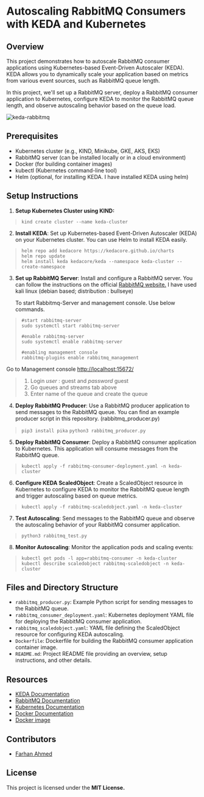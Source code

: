 # Autoscaling RabbitMQ Consumers with KEDA and Kubernetes

## Overview

This project demonstrates how to autoscale RabbitMQ consumer applications using Kubernetes-based Event-Driven Autoscaler (KEDA). KEDA allows you to dynamically scale your application based on metrics from various event sources, such as RabbitMQ queue length.

In this project, we'll set up a RabbitMQ server, deploy a RabbitMQ consumer application to Kubernetes, configure KEDA to monitor the RabbitMQ queue length, and observe autoscaling behavior based on the queue load.

![keda-rabbitmq](https://github.com/itsfarhan/keda-rabbitmq-autoscaling/assets/36396433/ef3fd23a-e3a1-45dd-afa1-f730639c5c70)


## Prerequisites

-   Kubernetes cluster (e.g., KIND, Minikube, GKE, AKS, EKS)
-   RabbitMQ server (can be installed locally or in a cloud environment)
-   Docker (for building container images)
-   kubectl (Kubernetes command-line tool)
-   Helm (optional, for installing KEDA. I have installed KEDA using helm)


## Setup Instructions

 1. **Setup Kubernetes Cluster using KIND:**
 
> `kind create cluster --name keda-cluster`

 2. **Install KEDA**: 
	 Set up Kubernetes-based Event-Driven Autoscaler (KEDA) on your Kubernetes cluster. You can use Helm to install KEDA easily.

>     helm repo add kedacore https://kedacore.github.io/charts 
>     helm repo update
>     helm install keda kedacore/keda --namespace keda-cluster --create-namespace

 3. **Set up RabbitMQ Server**: 
	 Install and configure a RabbitMQ server. You can follow the instructions on the official [RabbitMQ website.](https://www.rabbitmq.com/docs/install-debian) I have used kali linux (debian based; distribution : bullseye)

	To start Rabbitmq-Server and management console. Use below commands.

	
>     #start rabbitmq-server 	
>     sudo systemctl start rabbitmq-server
>     
>     #enable rabbitmq-server
>     sudo systemctl enable rabbitmq-server
>     
>     #enabling management console
>     rabbitmq-plugins enable rabbitmq_management
 
Go to Management console [http://localhost:15672/](http://localhost:15672/) 

> 1. Login *user* : guest and *password* guest
> 2. Go queues and streams tab above
> 3. Enter name of the queue and create the queue
   
4. **Deploy RabbitMQ Producer**: Use a RabbitMQ producer application to send messages to the RabbitMQ queue. You can find an example producer script in this repository. (rabbitmq_producer.py)

> `pip3 install pika`
> `python3 rabbitmq_producer.py`

 5. **Deploy RabbitMQ Consumer**: Deploy a RabbitMQ consumer application to Kubernetes. This application will consume messages from the RabbitMQ queue.
 

>     kubectl apply -f rabbitmq-consumer-deployment.yaml -n keda-cluster

6.  **Configure KEDA ScaledObject**: Create a ScaledObject resource in Kubernetes to configure KEDA to monitor the RabbitMQ queue length and trigger autoscaling based on queue metrics.


>     kubectl apply -f rabbitmq-scaledobject.yaml -n keda-cluster
    
7.  **Test Autoscaling**: 
Send messages to the RabbitMQ queue and observe the autoscaling behavior of your RabbitMQ consumer application.

> `python3 rabbitmq_test.py`

8. **Monitor Autoscaling**:
Monitor the application pods and scaling events:

>     kubectl get pods -l app=rabbitmq-consumer -n keda-cluster 
>     kubectl describe scaledobject rabbitmq-scaledobject -n keda-cluster

 
## Files and Directory Structure

-   `rabbitmq_producer.py`: Example Python script for sending messages to the RabbitMQ queue.
-   `rabbitmq_consumer_deployment.yaml`: Kubernetes deployment YAML file for deploying the RabbitMQ consumer application.
-   `rabbitmq_scaledobject.yaml`: YAML file defining the ScaledObject resource for configuring KEDA autoscaling.
-   `Dockerfile`: Dockerfile for building the RabbitMQ consumer application container image.
-   `README.md`: Project README file providing an overview, setup instructions, and other details.

## Resources
-   [KEDA Documentation](https://keda.sh/docs/2.8/)
-   [RabbitMQ Documentation](https://www.rabbitmq.com/docs)
-   [Kubernetes Documentation](https://kubernetes.io/docs/home/)
-   [Docker Documentation](https://docs.docker.com/) 
- [Docker image](https://hub.docker.com/repository/docker/farhanhub/rabbitmq-producer/general)

## Contributors

-   [Farhan Ahmed](https://github.com/itsfarhan)

## License

This project is licensed under the **MIT License.**
